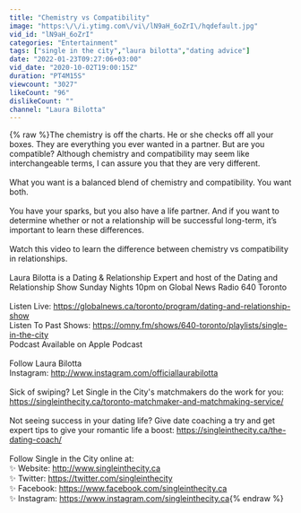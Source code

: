 ```yaml
---
title: "Chemistry vs Compatibility"
image: "https:\/\/i.ytimg.com\/vi\/lN9aH_6oZrI\/hqdefault.jpg"
vid_id: "lN9aH_6oZrI"
categories: "Entertainment"
tags: ["single in the city","laura bilotta","dating advice"]
date: "2022-01-23T09:27:06+03:00"
vid_date: "2020-10-02T19:00:15Z"
duration: "PT4M15S"
viewcount: "3027"
likeCount: "96"
dislikeCount: ""
channel: "Laura Bilotta"
---
```

{% raw %}The chemistry is off the charts. He or she checks off all your boxes. They are everything you ever wanted in a partner. But are you compatible? Although chemistry and compatibility may seem like interchangeable terms, I can assure you that they are very different. <br /><br />What you want is a balanced blend of chemistry and compatibility. You want both. <br /><br />You have your sparks, but you also have a life partner. And if you want to determine whether or not a relationship will be successful long-term, it’s important to learn these differences.<br /><br />Watch this video to learn the difference between chemistry vs compatibility in relationships. <br /><br />Laura Bilotta is a Dating &amp; Relationship Expert and host of the Dating and Relationship Show Sunday Nights 10pm on Global News Radio 640 Toronto<br /><br />Listen Live: <a rel="nofollow" target="blank" href="https://globalnews.ca/toronto/program/dating-and-relationship-show">https://globalnews.ca/toronto/program/dating-and-relationship-show</a><br />Listen To Past Shows: <a rel="nofollow" target="blank" href="https://omny.fm/shows/640-toronto/playlists/single-in-the-city">https://omny.fm/shows/640-toronto/playlists/single-in-the-city</a><br />Podcast Available on Apple Podcast<br /><br />Follow Laura Bilotta<br />Instagram: <a rel="nofollow" target="blank" href="http://www.instagram.com/officiallaurabilotta">http://www.instagram.com/officiallaurabilotta</a><br /><br />Sick of swiping? Let Single in the City's matchmakers do the work for you: <a rel="nofollow" target="blank" href="https://singleinthecity.ca/toronto-matchmaker-and-matchmaking-service/">https://singleinthecity.ca/toronto-matchmaker-and-matchmaking-service/</a><br /><br />Not seeing success in your dating life? Give date coaching a try and get expert tips to give your romantic life a boost: <a rel="nofollow" target="blank" href="https://singleinthecity.ca/the-dating-coach/">https://singleinthecity.ca/the-dating-coach/</a><br /><br />Follow Single in the City online at:<br />✨  Website: <a rel="nofollow" target="blank" href="http://www.singleinthecity.ca">http://www.singleinthecity.ca</a><br />✨  Twitter: <a rel="nofollow" target="blank" href="https://twitter.com/singleinthecity">https://twitter.com/singleinthecity</a><br />✨  Facebook: <a rel="nofollow" target="blank" href="https://www.facebook.com/singleinthecity.ca">https://www.facebook.com/singleinthecity.ca</a><br />✨  Instagram: <a rel="nofollow" target="blank" href="https://www.instagram.com/singleinthecity.ca">https://www.instagram.com/singleinthecity.ca</a>{% endraw %}
